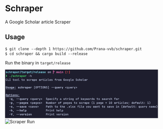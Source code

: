 # Schraper
A Google Scholar article Scraper

## Usage
```
$ git clone --depth 1 https://github.com/Prana-vvb/schraper.git
$ cd schraper && cargo build --release
```

Run the binary in `target/release`

![Scraper Help](resources/shelp.png)
![Scraper Run](resources/srun.png)
